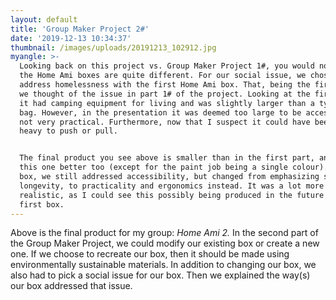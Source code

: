 ```yaml
---
layout: default
title: 'Group Maker Project 2#'
date: '2019-12-13 10:34:37'
thumbnail: /images/uploads/20191213_102912.jpg
myangle: >-
  Looking back on this project vs. Group Maker Project 1#, you would notice that
  the Home Ami boxes are quite different. For our social issue, we chose to
  address homelessness with the first Home Ami box. That, being the first box,
  we thought of the issue in part 1# of the project. Looking at the first box,
  it had camping equipment for living and was slightly larger than a typical gym
  bag. However, in the presentation it was deemed too large to be accessible and
  not very practical. Furthermore, now that I suspect it could have been too
  heavy to push or pull. 


  The final product you see above is smaller than in the first part, and I liked
  this one better too (except for the paint job being a single colour). In this
  box, we still addressed accessibility, but changed from emphasizing safety and
  longevity, to practicality and ergonomics instead. It was a lot more
  realistic, as I could see this possibly being produced in the future over the
  first box.
---
```

Above is the final product for my group: _Home Ami 2._ In the second part of the Group Maker Project, we could modify our existing box or create a new one. If we choose to recreate our box, then it should be made using environmentally sustainable materials. In addition to changing our box, we also had to pick a social issue for our box. Then we explained the way(s) our box addressed that issue.
